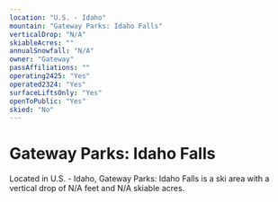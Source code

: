 ```yaml
---
location: "U.S. - Idaho"
mountain: "Gateway Parks: Idaho Falls"
verticalDrop: "N/A"
skiableAcres: ""
annualSnowfall: "N/A"
owner: "Gateway"
passAffiliations: ""
operating2425: "Yes"
operated2324: "Yes"
surfaceLiftsOnly: "Yes"
openToPublic: "Yes"
skied: "No"
---
```


# Gateway Parks: Idaho Falls

Located in U.S. - Idaho, Gateway Parks: Idaho Falls is a ski area with a vertical drop of N/A feet and N/A skiable acres.